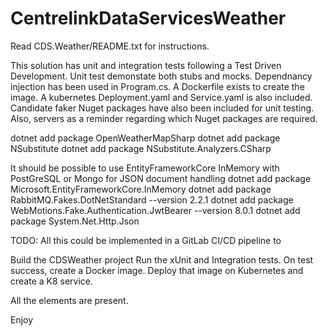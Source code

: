 # CentrelinkDataServicesWeather

Read CDS.Weather/README.txt for instructions.

This solution has unit and integration tests following a Test Driven Development. Unit test demonstate both stubs and mocks. Dependnancy injection has been used in Program.cs.
A Dockerfile exists to create the image.
A kubernetes Deployment.yaml and Service.yaml is also included.
Candidate faker Nuget packages have also been included for unit testing. Also, servers as a reminder regarding which Nuget packages are required. 

dotnet add package OpenWeatherMapSharp
dotnet add package NSubstitute
dotnet add package NSubstitute.Analyzers.CSharp

It should be possible to use EntityFrameworkCore InMemory with PostGreSQL or Mongo for JSON document handling
dotnet add package Microsoft.EntityFrameworkCore.InMemory
dotnet add package RabbitMQ.Fakes.DotNetStandard --version 2.2.1
dotnet add package WebMotions.Fake.Authentication.JwtBearer --version 8.0.1
dotnet add package System.Net.Http.Json

TODO: All this could be implemented in a GitLab CI/CD pipeline to

Build the CDSWeather project
Run the xUnit and Integration tests.
On test success, create a Docker image.
Deploy that image on Kubernetes and create a K8 service.

All the elements are present.

Enjoy
